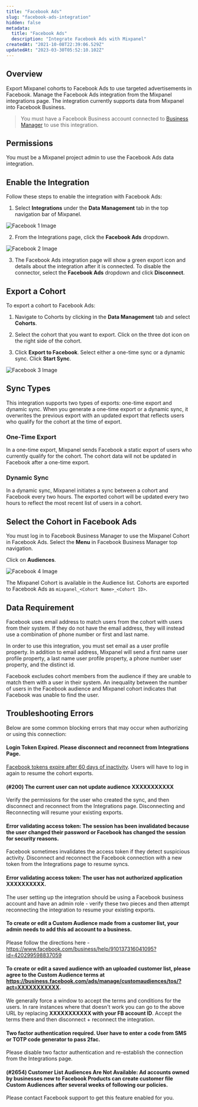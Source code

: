 ```yaml
---
title: "Facebook Ads"
slug: "facebook-ads-integration"
hidden: false
metadata: 
  title: "Facebook Ads"
  description: "Integrate Facebook Ads with Mixpanel"
createdAt: "2021-10-08T22:39:06.529Z"
updatedAt: "2023-03-30T05:52:10.102Z"
---
```


## Overview

Export Mixpanel cohorts to Facebook Ads to use targeted advertisements in Facebook. Manage the Facebook Ads integration from the Mixpanel integrations page. The integration currently supports data from Mixpanel into Facebook Business.

>You must have a Facebook Business account connected to [Business Manager](https://audience.42matters.com/blog/how-to-connect-your-facebook-ad-account-to-business-manager-to-use-custom-audiences) to use this integration.

## Permissions

You must be a Mixpanel project admin to use the Facebook Ads data integration.

## Enable the Integration

Follow these steps to enable the integration with Facebook Ads:

1. Select **Integrations** under the **Data Management** tab in the top navigation bar of Mixpanel.

![Facebook 1 Image](/facebook1.png)

2. From the Integrations page, click the **Facebook Ads** dropdown.

![Facebook 2 Image](/facebook2.png)

3. The Facebook Ads integration page will show a green export icon and details about the integration after it is connected. To disable the connector, select the **Facebook Ads** dropdown and click **Disconnect**.

## Export a Cohort

To export a cohort to Facebook Ads: 

1. Navigate to Cohorts by clicking in the **Data Management** tab and select **Cohorts**.

2. Select the cohort that you want to export. Click on the three dot icon on the right side of the cohort. 

3. Click **Export to Facebook**. Select either a one-time sync or a dynamic sync. Click **Start Sync**.

![Facebook 3 Image](/facebook3.png)

## Sync Types

This integration supports two types of exports: one-time export and dynamic sync. When you generate a one-time export or a dynamic sync, it overwrites the previous export with an updated export that reflects users who qualify for the cohort at the time of export.

### One-Time Export
In a one-time export, Mixpanel sends Facebook a static export of users who currently qualify for the cohort. The cohort data will not be updated in Facebook after a one-time export.

### Dynamic Sync
In a dynamic sync, Mixpanel initiates a sync between a cohort and Facebook every two hours. The exported cohort will be updated every two hours to reflect the most recent list of users in a cohort.

## Select the Cohort in Facebook Ads

You must log in to Facebook Business Manager to use the Mixpanel Cohort in Facebook Ads. Select the **Menu** in Facebook Business Manager top navigation. 

Click on **Audiences**.

![Facebook 4 Image](/facebook4.png)

The Mixpanel Cohort is available in the Audience list. Cohorts are exported to Facebook Ads as `mixpanel_<Cohort Name>_<Cohort ID>`.

## Data Requirement

Facebook uses email address to match users from the cohort with users from their system. If they do not have the email address, they will instead use a combination of phone number or first and last name.

In order to use this integration, you must set email as a user profile property. In addition to email address, Mixpanel will send a first name user profile property, a last name user profile property, a phone number user property, and the distinct id. 

Facebook excludes cohort members from the audience if they are unable to match them with a user in their system. An inequality between the number of users in the Facebook audience and Mixpanel cohort indicates that Facebook was unable to find the user.

## Troubleshooting Errors

Below are some common blocking errors that may occur when authorizing or using this connection:

#### Login Token Expired. Please disconnect and reconnect from Integrations Page.

[Facebook tokens expire after 60 days of inactivity](https://developers.facebook.com/docs/facebook-login/auth-vs-data/). Users will have to log in again to resume the cohort exports.

 

#### (#200) The current user can not update audience XXXXXXXXXXX

Verify the permissions for the user who created the sync, and then disconnect and reconnect from the Integrations page. Disconnecting and Reconnecting will resume your existing exports.

#### Error validating access token: The session has been invalidated because the user changed their password or Facebook has changed the session for security reasons.

Facebook sometimes invalidates the access token if they detect suspicious activity. Disconnect and reconnect the Facebook connection with a new token from the Integrations page to resume syncs.

#### Error validating access token: The user has not authorized application XXXXXXXXXX.

The user setting up the integration should be using a Facebook business account and have an admin role - verify these two pieces and then attempt reconnecting the integration to resume your existing exports.

#### To create or edit a Custom Audience made from a customer list, your admin needs to add this ad account to a business.

Please follow the directions here - https://www.facebook.com/business/help/910137316041095?id=420299598837059

#### To create or edit a saved audience with an uploaded customer list, please agree to the Custom Audience terms at https://business.facebook.com/ads/manage/customaudiences/tos/?act=XXXXXXXXXXX.

We generally force a window to accept the terms and conditions for the users. In rare instances where that doesn't work you can go to the above URL by replacing **XXXXXXXXXXX with your FB account ID**. Accept the terms there and then disconnect + reconnect the integration.

#### Two factor authentication required. User have to enter a code from SMS or TOTP code generator to pass 2fac.

Please disable two factor authentication and re-establish the connection from the Integrations page.

#### (#2654) Customer List Audiences Are Not Available: Ad accounts owned by businesses new to Facebook Products can create customer file Custom Audiences after several weeks of following our policies.

Please contact Facebook support to get this feature enabled for you.


